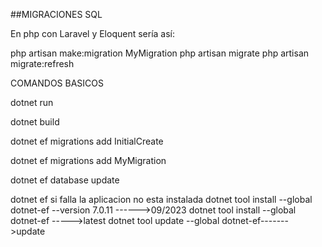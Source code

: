 ##MIGRACIONES SQL 

En php con Laravel y Eloquent sería así:

php artisan make:migration MyMigration
php artisan migrate
php artisan migrate:refresh

COMANDOS BASICOS

dotnet run

dotnet build

dotnet ef migrations add InitialCreate

dotnet ef migrations add MyMigration

dotnet ef database update

dotnet ef si falla la aplicacion no esta instalada
dotnet tool install --global dotnet-ef --version 7.0.11 ------>09/2023
dotnet tool install --global dotnet-ef ----->latest
dotnet tool update --global dotnet-ef------->update




